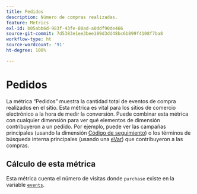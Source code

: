 ```yaml
---
title: Pedidos
description: Número de compras realizadas.
feature: Metrics
exl-id: b05abb6d-983f-43fe-80ad-a0ddf90de466
source-git-commit: 7d5383e1ee3bee189d3dd48bc6b899f4108f7ba8
workflow-type: ht
source-wordcount: '91'
ht-degree: 100%

---
```


# Pedidos

La métrica “Pedidos” muestra la cantidad total de eventos de compra realizados en el sitio. Esta métrica es vital para los sitios de comercio electrónico a la hora de medir la conversión. Puede combinar esta métrica con cualquier dimensión para ver qué elementos de dimensión contribuyeron a un pedido. Por ejemplo, puede ver las campañas principales (usando la dimensión [Código de seguimiento](../dimensions/tracking-code.md)) o los términos de búsqueda interna principales (usando una [eVar](../dimensions/evar.md)) que contribuyeron a las compras.

## Cálculo de esta métrica

Esta métrica cuenta el número de visitas donde `purchase` existe en la variable [`events`](/help/implement/vars/page-vars/events/events-overview.md).
